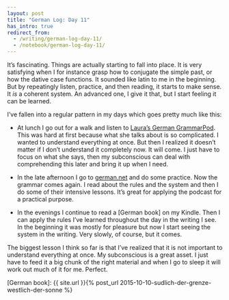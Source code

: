 ```yaml
---
layout: post
title: "German Log: Day 11"
has_intro: true
redirect_from:
  - /writing/german-log-day-11/
  - /notebook/german-log-day-11/
---
```


It’s fascinating. Things are actually starting to fall into place. It is very satisfying when I for instance grasp how to conjugate the simple past, or how the dative case functions. It sounded like latin to me in the beginning. But by repeatingly listen, practice, and then reading, it starts to make sense. It _is_ a coherent system. An advanced one, I give it that, but I start feeling it can be learned.

I’ve fallen into a regular pattern in my days which goes pretty much like this:

- At lunch I go out for a walk and listen to [Laura’s German GrammarPod]. This was hard at first because what she talks about is so complicated. I wanted to understand everything at once. But then I realized it doesn’t matter if I don’t understand it completely now. It will come. I just have to focus on what she says, then my subconscious can deal with comprehending this later and bring it up when I need.

- In the late afternoon I go to [german.net] and do some practice. Now the grammar comes again. I read about the rules and the system and then I do some of their intensive lessons. It’s great for applying the podcast for a practical purpose.

- In the evenings I continue to read a [German book] on my Kindle. Then I can apply the rules I’ve learned throughout the day in the writing I see. In the beginning it was mostly for pleasure but now I start seeing the system in the writing. Very slowly, of course, but it comes.

The biggest lesson I think so far is that I’ve realized that it is not important to understand everything at once. My subconscious is a great asset. I just have to feed it a big chunk of the right material and when I go to sleep it will work out much of it for me. Perfect.

[Laura’s German GrammarPod]: https://itunes.apple.com/us/podcast/german-grammarpod/id253979257
[german.net]: http://german.net/
[German book]: {{ site.url }}{% post_url 2015-10-10-sudlich-der-grenze-westlich-der-sonne %}
